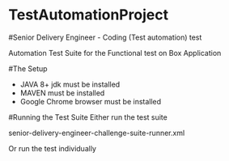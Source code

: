 # TestAutomationProject

#Senior Delivery Engineer - Coding (Test automation) test 

Automation Test Suite for the Functional test on Box Application

#The Setup
* JAVA 8+ jdk must be installed
* MAVEN must be installed
* Google Chrome browser must be installed

#Running the Test Suite
Either run the test suite

senior-delivery-engineer-challenge-suite-runner.xml

Or run the test individually
